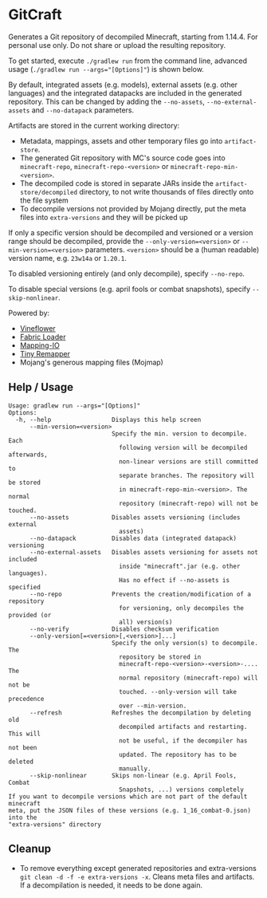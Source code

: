 # GitCraft
Generates a Git repository of decompiled Minecraft, starting from 1.14.4. For personal use only. Do not share or upload the resulting repository.

To get started, execute `./gradlew run` from the command line, advanced usage (`./gradlew run --args="[Options]"`) is shown below.

By default, integrated assets (e.g. models), external assets (e.g. other languages) and the integrated datapacks are included in the generated repository.
This can be changed by adding the `--no-assets`, `--no-external-assets` and `--no-datapack` parameters.

Artifacts are stored in the current working directory:
- Metadata, mappings, assets and other temporary files go into `artifact-store`.
- The generated Git repository with MC's source code goes into `minecraft-repo`,  `minecraft-repo-<version>` or  `minecraft-repo-min-<version>`.
- The decompiled code is stored in separate JARs inside the `artifact-store/decompiled` directory, to not write thousands of files directly onto the file system
- To decompile versions not provided by Mojang directly, put the meta files into `extra-versions` and they will be picked up

If only a specific version should be decompiled and versioned or a version range should be decompiled, provide the `--only-version=<version>` or `--min-version=<version>` parameters. `<version>` should be a (human readable) version name, e.g. `23w14a` or `1.20.1`.

To disabled versioning entirely (and only decompile), specify `--no-repo`.

To disable special versions (e.g. april fools or combat snapshots), specify `--skip-nonlinear`.

Powered by:
- [Vineflower](https://github.com/Vineflower/vineflower)
- [Fabric Loader](https://github.com/FabricMC/fabric-loader)
- [Mapping-IO](https://github.com/FabricMC/mapping-io)
- [Tiny Remapper](https://github.com/FabricMC/tiny-remapper)
- Mojang's generous mapping files (Mojmap)

## Help / Usage

```
Usage: gradlew run --args="[Options]"
Options:
  -h, --help                 Displays this help screen
      --min-version=<version>
                             Specify the min. version to decompile. Each
                               following version will be decompiled afterwards,
                               non-linear versions are still committed to
                               separate branches. The repository will be stored
                               in minecraft-repo-min-<version>. The normal
                               repository (minecraft-repo) will not be touched.
      --no-assets            Disables assets versioning (includes external
                               assets)
      --no-datapack          Disables data (integrated datapack) versioning
      --no-external-assets   Disables assets versioning for assets not included
                               inside "minecraft".jar (e.g. other languages).
                               Has no effect if --no-assets is specified
      --no-repo              Prevents the creation/modification of a repository
                               for versioning, only decompiles the provided (or
                               all) version(s)
      --no-verify            Disables checksum verification
      --only-version[=<version>[,<version>]...]
                             Specify the only version(s) to decompile. The
                               repository be stored in
                               minecraft-repo-<version>-<version>-.... The
                               normal repository (minecraft-repo) will not be
                               touched. --only-version will take precedence
                               over --min-version.
      --refresh              Refreshes the decompilation by deleting old
                               decompiled artifacts and restarting. This will
                               not be useful, if the decompiler has not been
                               updated. The repository has to be deleted
                               manually.
      --skip-nonlinear       Skips non-linear (e.g. April Fools, Combat
                               Snapshots, ...) versions completely
If you want to decompile versions which are not part of the default minecraft
meta, put the JSON files of these versions (e.g. 1_16_combat-0.json) into the
"extra-versions" directory
```

## Cleanup

- To remove everything except generated repositories and extra-versions `git clean -d -f -e extra-versions -x`. Cleans meta files and artifacts. If a decompilation is needed, it needs to be done again.
